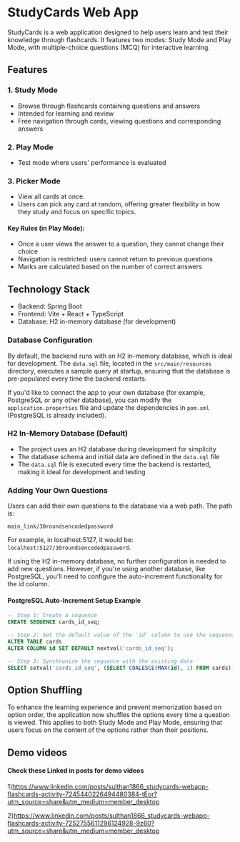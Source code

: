 # StudyCards Web App

StudyCards is a web application designed to help users learn and test their knowledge through flashcards. It features two modes: Study Mode and Play Mode, with multiple-choice questions (MCQ) for interactive learning.

## Features

### 1. Study Mode
- Browse through flashcards containing questions and answers
- Intended for learning and review
- Free navigation through cards, viewing questions and corresponding answers

### 2. Play Mode
- Test mode where users' performance is evaluated

### 3. Picker Mode
- View all cards at once.
- Users can pick any card at random, offering greater flexibility in how they study and focus on specific topics.

#### Key Rules (in Play Mode):
- Once a user views the answer to a question, they cannot change their choice
- Navigation is restricted: users cannot return to previous questions
- Marks are calculated based on the number of correct answers

## Technology Stack

- Backend: Spring Boot
- Frontend: Vite + React + TypeScript
- Database: H2 in-memory database (for development)

### Database Configuration

By default, the backend runs with an H2 in-memory database, which is ideal for development. The `data.sql` file, located in the `src/main/resources` directory, executes a sample query at startup, ensuring that the database is pre-populated every time the backend restarts.

If you'd like to connect the app to your own database (for example, PostgreSQL or any other database), you can modify the `application.properties` file and update the dependencies in `pom.xml` (PostgreSQL is already included).

### H2 In-Memory Database (Default)

- The project uses an H2 database during development for simplicity
- The database schema and initial data are defined in the `data.sql` file
- The `data.sql` file is executed every time the backend is restarted, making it ideal for development and testing

### Adding Your Own Questions

Users can add their own questions to the database via a web path. The path is:
```
main_link/30roundsencodedpassword
```
For example, in localhost:5127, it would be: `localhost:5127/30roundsencodedpassword`.

If using the H2 in-memory database, no further configuration is needed to add new questions. However, if you're using another database, like PostgreSQL, you'll need to configure the auto-increment functionality for the id column.

#### PostgreSQL Auto-Increment Setup Example

```sql
-- Step 1: Create a sequence
CREATE SEQUENCE cards_id_seq;

-- Step 2: Set the default value of the 'id' column to use the sequence
ALTER TABLE cards 
ALTER COLUMN id SET DEFAULT nextval('cards_id_seq'); 

-- Step 3: Synchronize the sequence with the existing data
SELECT setval('cards_id_seq', (SELECT COALESCE(MAX(id), 1) FROM cards)); 
```

## Option Shuffling

To enhance the learning experience and prevent memorization based on option order, the application now shuffles the options every time a question is viewed. This applies to both Study Mode and Play Mode, ensuring that users focus on the content of the options rather than their positions.

## Demo videos

#### Check these Linked in posts for demo videos

1)https://www.linkedin.com/posts/sulthan1866_studycards-webapp-flashcards-activity-7245440226494480384-tEor?utm_source=share&utm_medium=member_desktop

2)https://www.linkedin.com/posts/sulthan1866_studycards-webapp-flashcards-activity-7252755611296124928-9z60?utm_source=share&utm_medium=member_desktop
